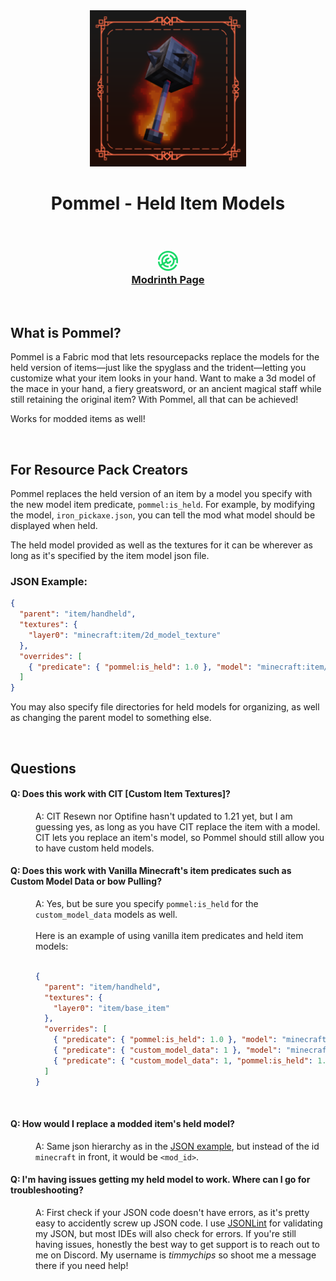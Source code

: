 <div align=center><img src="./README_assets/pommel_modIcon.png" alt="Pommel Icon" width="250"/>

<br>

<h1>Pommel - Held Item Models</h1></div>

<br>

<h3 align=center>
  <a href="https://modrinth.com/mod/pommel-held-item-models"><img src="./README_assets/modrinth_logo.svg" alt="Modrinth Logo" width="32"/>
  <br>
  Modrinth Page</a>
</h3>

<br>

<h2>What is Pommel?</h2>

<p>Pommel is a Fabric mod that lets resourcepacks replace the models for the held version of items&mdash;just like the spyglass and the trident&mdash;letting you customize what your item looks in your hand. Want to make a 3d model of the mace in your hand, a fiery greatsword, or an ancient magical staff while still retaining the original item? With Pommel, all that can be achieved!</p>
<p>Works for modded items as well!</p>

<br>


<h2>For Resource Pack Creators</h2>

<p>Pommel replaces the held version of an item by a model you specify with the new model item predicate, <code>pommel:is_held</code>. For example, by modifying the model, <code>iron_pickaxe.json</code>, you can tell the mod what model should be displayed when held.</p>

<p>The held model provided as well as the textures for it can be wherever as long as it's specified by the item model json file.</p>


<h3 id="jsonExample">JSON Example:</h3>

```json
{
  "parent": "item/handheld",
  "textures": {
    "layer0": "minecraft:item/2d_model_texture"
  },
  "overrides": [
    { "predicate": { "pommel:is_held": 1.0 }, "model": "minecraft:item/my_held_item" }
  ]
}
```

<p>You may also specify file directories for held models for organizing, as well as changing the parent model to something else.</p>

<br>

<h2>Questions</h2>
<h4>Q: Does this work with CIT [Custom Item Textures]?</h4>
<dl>
    <dd>A: CIT Resewn nor Optifine hasn't updated to 1.21 yet, but I am guessing yes, as long as you have CIT replace the item with a model. CIT lets you replace an item's model, so Pommel should still allow you to have custom held models.</dd>
</dl>

<h4>Q: Does this work with Vanilla Minecraft's item predicates such as Custom Model Data or bow Pulling?</h4>
<dl>
    <dd>A: Yes, but be sure you specify <code>pommel:is_held</code> for the <code>custom_model_data</code> models as well.</dd>
    <br>
    <dd>Here is an example of using vanilla item predicates and held item models:</dd>
    <br>

<dd>

```json
{
  "parent": "item/handheld",
  "textures": {
    "layer0": "item/base_item"
  },
  "overrides": [
    { "predicate": { "pommel:is_held": 1.0 }, "model": "minecraft:item/base_item_held" },
	{ "predicate": { "custom_model_data": 1 }, "model": "minecraft:item/custom_item" },
	{ "predicate": { "custom_model_data": 1, "pommel:is_held": 1.0 }, "model": "minecraft:item/custom_item_held" }
  ]
}
```

</dd>

</dl>

<br>

<h4>Q: How would I replace a modded item's held model?</h4>
<dl>
    <dd>A: Same json hierarchy as in the <a href="#jsonExample">JSON example</a>, but instead of the id <code>minecraft</code> in front, it would be <code>&lt;mod_id&gt</code>.</dd>
</dl>

<h4>Q: I'm having issues getting my held model to work. Where can I go for troubleshooting?</h4>
<dl>
    <dd>A: First check if your JSON code doesn't have errors, as it's pretty easy to accidently screw up JSON code. I use <a href="https://jsonlint.com/">JSONLint</a> for validating my JSON, but most IDEs will also check for errors. If you're still having issues, honestly the best way to get support is to reach out to me on Discord. My username is <i>timmychips</i> so shoot me a message there if you need help!</dd>
</dl>
